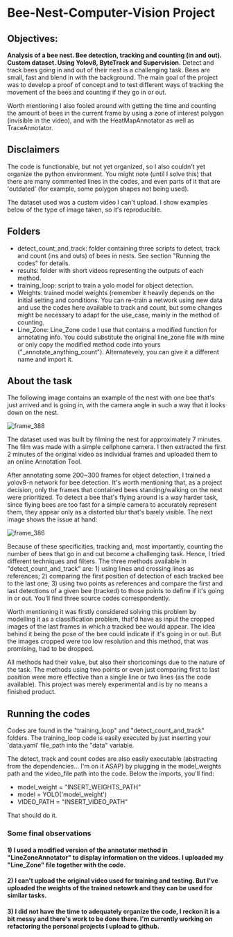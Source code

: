 # Bee-Nest-Computer-Vision Project

## Objectives: 
**Analysis of a bee nest. Bee detection, tracking and counting (in and out). Custom dataset. Using Yolov8, ByteTrack and Supervision.**
Detect and track bees going in and out of their nest is a challenging task. Bees are small, fast and blend in with the background. The main goal of the project was to develop a proof of concept and to test different ways of tracking the movement of the bees and counting if they go in or out. 

Worth mentioning I also fooled around with getting the time and counting the amount of bees in the current frame by using a zone of interest polygon (invisible in the video), and with the HeatMapAnnotator as well as TraceAnnotator. 

## Disclaimers 
The code is functionable, but not yet organized, so I also couldn't yet organize the python environment. You might note (until I solve this) that there are many commented lines in the codes, and even parts of it that are 'outdated' (for example, some polygon shapes not being used). 

The dataset used was a custom video I can't upload. I show examples below of the type of image taken, so it's reproducible.

## Folders 

- detect_count_and_track: folder containing three scripts to detect, track and count (ins and outs) of bees in nests. See section "Running the codes" for details. 
- results: folder with short videos representing the outputs of each method. 
- training_loop: script to train a yolo model for object detection.
- Weights: trained model weights (remember it heavily depends on the initial setting and conditions. You can re-train a network using new data and use the codes here available to track and count, but some changes might be necessary to adapt for the use_case, mainly in the method of counting.
- Line_Zone: Line_Zone code I use that contains a modified function for annotating info. You could substitute the original line_zone file with mine or only copy the modified method code into yours ("_annotate_anything_count"). Alternatevely, you can give it a different name and import it. 

## About the task 

The following image contains an example of the nest with one bee that's just arrived and is going in, with the camera angle in such a way that it looks down on the nest. 

![frame_388](https://github.com/user-attachments/assets/9c14bbe8-6f29-4120-a075-cf920dd75322)

The dataset used was built by filming the nest for approximately 7 minutes. The film was made with a simple cellphone camera. I then extracted the first 2 minutes of the original video as individual frames and uploaded them to an online Annotation Tool. 

After annotating some 200~300 frames for object detection, I trained a yolov8-n network for bee detection. It's worth mentioning that, as a project decision, only the frames that contained bees standing/walking on the nest were prioritized. To detect a bee that's flying around is a way harder task, since flying bees are too fast for a simple camera to accurately represent them, they appear only as a distorted blur that's barely visible. The next image shows the issue at hand: 

![frame_386](https://github.com/user-attachments/assets/e94a531f-8d41-4363-a7d4-344fabd896ca)

Because of these specificities, tracking and, most importantly, counting the number of bees that go in and out become a challenging task. Hence, I tried different techniques and filters. The three methods available in "detect_count_and_track" are: 1) using lines and crossing lines as references; 2) comparing the first position of detection of each tracked bee to the last one; 3) using two points as references and compare the first and last detections of a given bee (tracked) to those points to define if it's going in or out. You'll find three source codes correspondently.

Worth mentioning it was firstly considered solving this problem by modelling it as a classification problem, that'd have as input the cropped images of the last frames in which a tracked bee would appear. The idea behind it being the pose of the bee could indicate if it's going in or out. But the images cropped were too low resolution and this method, that was promising, had to be dropped. 

All methods had their value, but also their shortcomings due to the nature of the task. The methods using two points or even just comparing first to last position were more effective than a single line or two lines (as the code available). This project was merely experimental and is by no means a finished product.

## Running the codes
Codes are found in the "training_loop" and "detect_count_and_track" folders. 
The training_loop code is easily executed by just inserting your 'data.yaml' file_path into the "data" variable. 

The detect, track and count codes are also easily executable (abstracting from the dependencies... I'm on it ASAP) by plugging in the model_weights path and the video_file path into the code. Below the imports, you'll find:

- model_weight = "INSERT_WEIGHTS_PATH"
- model = YOLO('model_weight')
- VIDEO_PATH = "INSERT_VIDEO_PATH"

That should do it. 


### Some final observations 
#### 1) I used a modified version of the annotator method in "LineZoneAnnotator" to display information on the videos. I uploaded my "Line_Zone" file together with the code. 
#### 2) I can't upload the original video used for training and testing. But I've uploaded the weights of the trained netowrk and they can be used for similar tasks.
#### 3) I did not have the time to adequately organize the code, I reckon it is a bit messy and there's work to be done there. I'm currently working on refactoring the personal projects I upload to github. 
